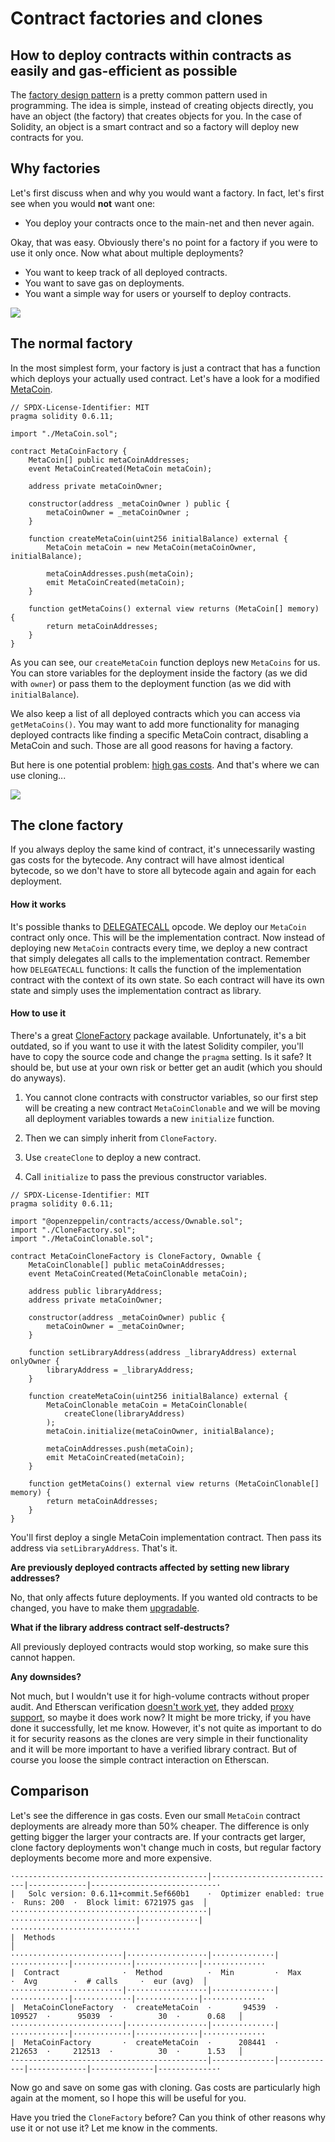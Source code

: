 
# Contract factories and clones

## How to deploy contracts within contracts as easily and gas-efficient as possible


The [factory design pattern](https://en.wikipedia.org/wiki/Factory_method_pattern) is a pretty common pattern used in programming. The idea is simple, instead of creating objects directly, you have an object (the factory) that creates objects for you. In the case of Solidity, an object is a smart contract and so a factory will deploy new contracts for you.


## Why factories


Let's first discuss when and why you would want a factory. In fact, let's first see when you would **not** want one:

* You deploy your contracts once to the main-net and then never again.

Okay, that was easy. Obviously there's no point for a factory if you were to use it only once. Now what about multiple deployments?

* You want to keep track of all deployed contracts.
* You want to save gas on deployments.
* You want a simple way for users or yourself to deploy contracts.

![](https://img.learnblockchain.cn/2020/07/27/15958322619544.jpg)


## The normal factory

In the most simplest form, your factory is just a contract that has a function which deploys your actually used contract. Let's have a look for a modified [MetaCoin](https://www.trufflesuite.com/boxes/metacoin).

```
// SPDX-License-Identifier: MIT
pragma solidity 0.6.11;

import "./MetaCoin.sol";

contract MetaCoinFactory {
    MetaCoin[] public metaCoinAddresses;
    event MetaCoinCreated(MetaCoin metaCoin);

    address private metaCoinOwner;

    constructor(address _metaCoinOwner ) public {
        metaCoinOwner = _metaCoinOwner ;
    }

    function createMetaCoin(uint256 initialBalance) external {
        MetaCoin metaCoin = new MetaCoin(metaCoinOwner, initialBalance);

        metaCoinAddresses.push(metaCoin);
        emit MetaCoinCreated(metaCoin);
    }

    function getMetaCoins() external view returns (MetaCoin[] memory) {
        return metaCoinAddresses;
    }
}
```


As you can see, our `createMetaCoin` function deploys new `MetaCoins` for us. You can store variables for the deployment inside the factory (as we did with `owner`) or pass them to the deployment function (as we did with `initialBalance`).

We also keep a list of all deployed contracts which you can access via `getMetaCoins()`. You may want to add more functionality for managing deployed contracts like finding a specific MetaCoin contract, disabling a MetaCoin and such. Those are all good reasons for having a factory.

But here is one potential problem: [high gas costs](https://ethereum.stackexchange.com/q/84764/33305). And that's where we can use cloning...

![](https://img.learnblockchain.cn/2020/07/27/15958323231518.jpg)


## The clone factory


If you always deploy the same kind of contract, it's unnecessarily wasting gas costs for the bytecode. Any contract will have almost identical bytecode, so we don't have to store all bytecode again and again for each deployment.

#### **How it works**

It's possible thanks to [DELEGATECALL](https://eips.ethereum.org/EIPS/eip-7) opcode. We deploy our `MetaCoin` contract only once. This will be the implementation contract. Now instead of deploying new `MetaCoin` contracts every time, we deploy a new contract that simply delegates all calls to the implementation contract. Remember how `DELEGATECALL` functions: It calls the function of the implementation contract with the context of its own state. So each contract will have its own state and simply uses the implementation contract as library.

#### **How to use it**

There's a great [CloneFactory](https://github.com/optionality/clone-factory) package available. Unfortunately, it's a bit outdated, so if you want to use it with the latest Solidity compiler, you'll have to copy the source code and change the `pragma` setting. Is it safe? It should be, but use at your own risk or better get an audit (which you should do anyways).

1. You cannot clone contracts with constructor variables, so our first step will be creating a new contract `MetaCoinClonable` and we will be moving all deployment variables towards a new `initialize` function.

2. Then we can simply inherit from `CloneFactory`.
3. Use `createClone` to deploy a new contract.
4. Call `initialize` to pass the previous constructor variables.


```
// SPDX-License-Identifier: MIT
pragma solidity 0.6.11;

import "@openzeppelin/contracts/access/Ownable.sol";
import "./CloneFactory.sol";
import "./MetaCoinClonable.sol";

contract MetaCoinCloneFactory is CloneFactory, Ownable {
    MetaCoinClonable[] public metaCoinAddresses;
    event MetaCoinCreated(MetaCoinClonable metaCoin);

    address public libraryAddress;
    address private metaCoinOwner;

    constructor(address _metaCoinOwner) public {
        metaCoinOwner = _metaCoinOwner;
    }

    function setLibraryAddress(address _libraryAddress) external onlyOwner {
        libraryAddress = _libraryAddress;
    }

    function createMetaCoin(uint256 initialBalance) external {
        MetaCoinClonable metaCoin = MetaCoinClonable(
            createClone(libraryAddress)
        );
        metaCoin.initialize(metaCoinOwner, initialBalance);

        metaCoinAddresses.push(metaCoin);
        emit MetaCoinCreated(metaCoin);
    }

    function getMetaCoins() external view returns (MetaCoinClonable[] memory) {
        return metaCoinAddresses;
    }
}
```

You'll first deploy a single MetaCoin implementation contract. Then pass its address via `setLibraryAddress`. That's it.

**Are previously deployed contracts affected by setting new library addresses?**

No, that only affects future deployments. If you wanted old contracts to be changed, you have to make them [upgradable](https://hackernoon.com/how-to-make-smart-contracts-upgradable-2612e771d5a2).

**What if the library address contract self-destructs?**

All previously deployed contracts would stop working, so make sure this cannot happen.

**Any downsides?**

Not much, but I wouldn't use it for high-volume contracts without proper audit. And Etherscan verification [doesn't work yet](https://www.reddit.com/r/etherscan/comments/9uzw8i/eip1167_clonefactory_support/), they added [proxy support](https://medium.com/etherscan-blog/and-finally-proxy-contract-support-on-etherscan-693e3da0714b), so maybe it does work now? It might be more tricky, if you have done it successfully, let me know. However, it's not quite as important to do it for security reasons as the clones are very simple in their functionality and it will be more important to have a verified library contract. But of course you loose the simple contract interaction on Etherscan.


## Comparison


Let's see the difference in gas costs. Even our small `MetaCoin` contract deployments are already more than 50% cheaper. The difference is only getting bigger the larger your contracts are. If your contracts get larger, clone factory deployments won't change much in costs, but regular factory deployments become more and more expensive.

```
·-------------------------------------------|----------------------------|-------------|----------------------------·
|   Solc version: 0.6.11+commit.5ef660b1    ·  Optimizer enabled: true   ·  Runs: 200  ·  Block limit: 6721975 gas  │
············································|····························|·············|·····························
|  Methods                                                                                                          │
·························|··················|··············|·············|·············|··············|··············
|  Contract              ·  Method          ·  Min         ·  Max        ·  Avg        ·  # calls     ·  eur (avg)  │
·························|··················|··············|·············|·············|··············|··············
|  MetaCoinCloneFactory  ·  createMetaCoin  ·       94539  ·     109527  ·      95039  ·          30  ·      0.68   │
·························|··················|··············|·············|·············|··············|··············
|  MetaCoinFactory       ·  createMetaCoin  ·      208441  ·     212653  ·     212513  ·          30  ·      1.53   │
·-------------------------------------------|--------------|-------------|-------------|--------------|-------------·
```


Now go and save on some gas with cloning. Gas costs are particularly high again at the moment, so I hope this will be useful for you.

Have you tried the `CloneFactory` before? Can you think of other reasons why use it or not use it? Let me know in the comments.


